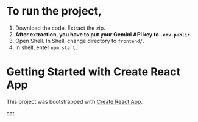 # To run the project,
1. Download the code. Extract the zip.
2. **After extraction, you have to put your Gemini API key to `.env.public`.**
4. Open Shell. In Shell, change directory to `frontend/`. 
5. In shell, enter `npm start`.

# Getting Started with Create React App
This project was bootstrapped with [Create React App](https://github.com/facebook/create-react-app).

cat